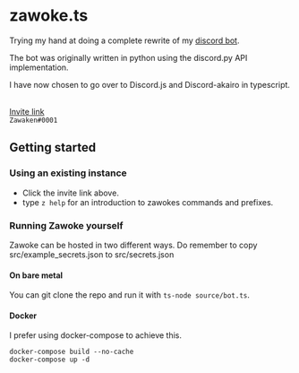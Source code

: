 # zawoke.ts

Trying my hand at doing a complete rewrite of my [discord bot](https://github.com/zawaken/zawoke).

The bot was originally written in python using the discord.py API implementation.

I have now chosen to go over to Discord.js and Discord-akairo in typescript.

<br>[Invite link](https://discordapp.com/oauth2/authorize?client_id=319005959022313483&scope=bot&permissions=2146958591)
<br>`Zawaken#0001`

## Getting started

### Using an existing instance
 - Click the invite link above.
 - type `z help` for an introduction to zawokes commands and prefixes.

### Running Zawoke yourself
Zawoke can be hosted in two different ways.
Do remember to copy src/example_secrets.json to src/secrets.json

#### On bare metal
You can git clone the repo and run it with `ts-node source/bot.ts`.

#### Docker

I prefer using docker-compose to achieve this.

```
docker-compose build --no-cache
docker-compose up -d
```
